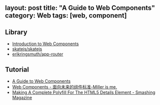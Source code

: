 layout: post
title: "A Guide to Web Components"
category: Web
tags: [web, component]
---

## Library

- [Introduction to Web Components](http://www.w3.org/TR/components-intro/)
- [skatejs/skatejs](https://github.com/skatejs/skatejs)
- [erikringsmuth/app-router](https://github.com/erikringsmuth/app-router)

<!-- more -->

## Tutorial

- [A Guide to Web Components](http://css-tricks.com/modular-future-web-components/)
- [Web Components - 面向未来的组件标准-Miller is me.](http://www.milleris.me/2014/05/04/%E9%9D%A2%E5%90%91%E6%9C%AA%E6%9D%A5%E7%9A%84Web%2BComponents.html)
- [Making A Complete Polyfill For The HTML5 Details Element - Smashing Magazine](http://www.smashingmagazine.com/2014/11/28/complete-polyfill-html5-details-element)